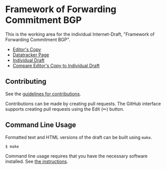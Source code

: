 # Framework of Forwarding Commitment BGP

This is the working area for the individual Internet-Draft, "Framework of Forwarding Commitment BGP".

* [Editor's Copy](https://LucasWang86.github.io/framework-of-fcbgp/#go.draft-wang-sidr-frameworkoffcbgp.html)
* [Datatracker Page](https://datatracker.ietf.org/doc/draft-wang-sidr-frameworkoffcbgp)
* [Individual Draft](https://datatracker.ietf.org/doc/html/draft-wang-sidr-frameworkoffcbgp)
* [Compare Editor's Copy to Individual Draft](https://LucasWang86.github.io/framework-of-fcbgp/#go.draft-wang-sidr-frameworkoffcbgp.diff)


## Contributing

See the
[guidelines for contributions](https://github.com/LucasWang86/framework-of-fcbgp/blob/main/CONTRIBUTING.md).

Contributions can be made by creating pull requests.
The GitHub interface supports creating pull requests using the Edit (✏) button.


## Command Line Usage

Formatted text and HTML versions of the draft can be built using `make`.

```sh
$ make
```

Command line usage requires that you have the necessary software installed.  See
[the instructions](https://github.com/martinthomson/i-d-template/blob/main/doc/SETUP.md).

